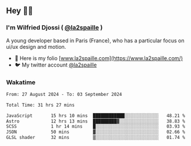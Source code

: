 ## Hey 👋🏾
### I'm Wilfried Djossi ( <a href="https://twitter.com/la2spaille/" target="_blank">@la2spaille</a> )
A young developer based in Paris (France), who has a particular focus on ui/ux design and motion.

- 🎨 Here is my folio [www.la2spaille.com](https://www.la2spaille.com/)
- 🐦 My twitter account [@la2spaille](https://twitter.com/la2spaille/)

### Wakatime
<!--START_SECTION:waka-->

```txt
From: 27 August 2024 - To: 03 September 2024

Total Time: 31 hrs 27 mins

JavaScript       15 hrs 10 mins  ████████████░░░░░░░░░░░░░   48.21 %
Astro            12 hrs 13 mins  █████████▓░░░░░░░░░░░░░░░   38.83 %
SCSS             1 hr 14 mins    █░░░░░░░░░░░░░░░░░░░░░░░░   03.93 %
JSON             50 mins         ▓░░░░░░░░░░░░░░░░░░░░░░░░   02.66 %
GLSL shader      32 mins         ▒░░░░░░░░░░░░░░░░░░░░░░░░   01.74 %
```

<!--END_SECTION:waka-->
<!--
**la2spaille/la2spaille** is a ✨ _special_ ✨ repository because its `README.md` (this file) appears on your GitHub profile.

Here are some ideas to get you started:

- 🔭 I’m currently working on ...
- 🌱 I’m currently learning ...
- 👯 I’m looking to collaborate on ...
- 🤔 I’m looking for help with ...
- 💬 Ask me about ...
- 📫 How to reach me: ...
- 😄 Pronouns: ...
- ⚡ Fun fact: ...
-->
